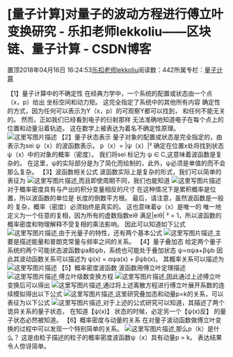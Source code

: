 
# [量子计算]对量子的波动方程进行傅立叶变换研究 - 乐扣老师lekkoliu——区块链、量子计算 - CSDN博客

置顶2018年04月16日 16:24:53[乐扣老师lekkoliu](https://me.csdn.net/lsttoy)阅读数：442所属专栏：[量子计算](https://blog.csdn.net/column/details/21640.html)



【1】量子计算中的不确定性
在经典力学中，一个系统的配置或状态由一个点（x，p）给出
坐标空间和动力矩。 这完全指定了系统中的其他所有内容
确定性的方式，因为任何可以表示为Y（x，p）的可观察Y都可以找到，
和任何不能无关的。 然而，正如我们已经看到电子的衍射那样
无法准确地知道电子在每个点上的位置和动量沿着轨迹。 这在数学上被表达为着名不确定性原理。![这里写图片描述](https://img-blog.csdn.net/20180416155125778?watermark/2/text/aHR0cHM6Ly9ibG9nLmNzZG4ubmV0L2xzdHRveQ==/font/5a6L5L2T/fontsize/400/fill/I0JBQkFCMA==/dissolve/70)
【2】量子状态表示
量子对象的配置或状态是完全指定的，由表示为sei ψ（x）的波函数表示。
p（x）= |ψ（x）|² 确定在位置x处将找到状态ψ（x）中的对象的概率（密度）。
我们将sei 标记为 ψ ∈ C,这意味着波函数是复杂的。 在这里，ψ的实际部分是为了简化而绘制的，此外，ψ必须是单值的而不会那么复杂。
【3】波函数相关公式
波函数实际上是复杂的形式，我们可以简单的表征为
![这里写图片描述](https://img-blog.csdn.net/20180416154544951?watermark/2/text/aHR0cHM6Ly9ibG9nLmNzZG4ubmV0L2xzdHRveQ==/font/5a6L5L2T/fontsize/400/fill/I0JBQkFCMA==/dissolve/70)[ ](https://img-blog.csdn.net/20180416154544951?watermark/2/text/aHR0cHM6Ly9ibG9nLmNzZG4ubmV0L2xzdHRveQ==/font/5a6L5L2T/fontsize/400/fill/I0JBQkFCMA==/dissolve/70)
而且即使周期不同，我们也能知道
![这里写图片描述](https://img-blog.csdn.net/20180416154817671?watermark/2/text/aHR0cHM6Ly9ibG9nLmNzZG4ubmV0L2xzdHRveQ==/font/5a6L5L2T/fontsize/400/fill/I0JBQkFCMA==/dissolve/70)[ ](https://img-blog.csdn.net/20180416154817671?watermark/2/text/aHR0cHM6Ly9ibG9nLmNzZG4ubmV0L2xzdHRveQ==/font/5a6L5L2T/fontsize/400/fill/I0JBQkFCMA==/dissolve/70)
对于概率密度具有与产出的积分变量相反的尺寸
在这种情况下是累积概率是位置，所以波函数的单位是
长度的倒数平方根。 最后，请注意，虽然波函数是一般的
复杂，概率（密度）必须始终是真实的。 这也意味着ψ（x）是唯一的
唯一地定义为一个任意的复相，因为所有的虚数指数eiθ
满足|eiθ| ² = 1，所以波函数的概率密度和物理解释不受复相的乘法影响。
因此可以知道如下公式
![这里写图片描述](https://img-blog.csdn.net/20180416155452898?watermark/2/text/aHR0cHM6Ly9ibG9nLmNzZG4ubmV0L2xzdHRveQ==/font/5a6L5L2T/fontsize/400/fill/I0JBQkFCMA==/dissolve/70)[ ](https://img-blog.csdn.net/20180416155452898?watermark/2/text/aHR0cHM6Ly9ibG9nLmNzZG4ubmV0L2xzdHRveQ==/font/5a6L5L2T/fontsize/400/fill/I0JBQkFCMA==/dissolve/70)
由于光量子的特性，还有两个基本公式
![这里写图片描述](https://img-blog.csdn.net/20180416160044672?watermark/2/text/aHR0cHM6Ly9ibG9nLmNzZG4ubmV0L2xzdHRveQ==/font/5a6L5L2T/fontsize/400/fill/I0JBQkFCMA==/dissolve/70)[ ](https://img-blog.csdn.net/20180416160044672?watermark/2/text/aHR0cHM6Ly9ibG9nLmNzZG4ubmV0L2xzdHRveQ==/font/5a6L5L2T/fontsize/400/fill/I0JBQkFCMA==/dissolve/70)
主要是描述能量和普朗克常量与频率之间的关系。
[
](https://img-blog.csdn.net/20180416160044672?watermark/2/text/aHR0cHM6Ly9ibG9nLmNzZG4ubmV0L2xzdHRveQ==/font/5a6L5L2T/fontsize/400/fill/I0JBQkFCMA==/dissolve/70)【4】量子叠加态
给定两个量子系统的两个可能状态波函数ψa和ψb，系统也可能处于叠加状态
ψ=αψa+βψb
因此其波动函数关系可以描述为
ψ(x) = αψa(x) + βψb(x)。
其概率关系可以描述为
![这里写图片描述](https://img-blog.csdn.net/20180416160612908?watermark/2/text/aHR0cHM6Ly9ibG9nLmNzZG4ubmV0L2xzdHRveQ==/font/5a6L5L2T/fontsize/400/fill/I0JBQkFCMA==/dissolve/70)
【5】概率密度波函数
波函数用傅立叶定理描述
![这里写图片描述](https://img-blog.csdn.net/20180416161126601?watermark/2/text/aHR0cHM6Ly9ibG9nLmNzZG4ubmV0L2xzdHRveQ==/font/5a6L5L2T/fontsize/400/fill/I0JBQkFCMA==/dissolve/70)[ ](https://img-blog.csdn.net/20180416161126601?watermark/2/text/aHR0cHM6Ly9ibG9nLmNzZG4ubmV0L2xzdHRveQ==/font/5a6L5L2T/fontsize/400/fill/I0JBQkFCMA==/dissolve/70)
傅立叶级数变换方程
![这里写图片描述](https://img-blog.csdn.net/20180416161306209?watermark/2/text/aHR0cHM6Ly9ibG9nLmNzZG4ubmV0L2xzdHRveQ==/font/5a6L5L2T/fontsize/400/fill/I0JBQkFCMA==/dissolve/70)[ ](https://img-blog.csdn.net/20180416161306209?watermark/2/text/aHR0cHM6Ly9ibG9nLmNzZG4ubmV0L2xzdHRveQ==/font/5a6L5L2T/fontsize/400/fill/I0JBQkFCMA==/dissolve/70)
因此通过上述傅立叶变换后可以得出
![这里写图片描述](https://img-blog.csdn.net/20180416161401422?watermark/2/text/aHR0cHM6Ly9ibG9nLmNzZG4ubmV0L2xzdHRveQ==/font/5a6L5L2T/fontsize/400/fill/I0JBQkFCMA==/dissolve/70)[ ](https://img-blog.csdn.net/20180416161401422?watermark/2/text/aHR0cHM6Ly9ibG9nLmNzZG4ubmV0L2xzdHRveQ==/font/5a6L5L2T/fontsize/400/fill/I0JBQkFCMA==/dissolve/70)
通过将上述离散方程进行傅立叶展开系数的连续模拟得出以下公式
![这里写图片描述](https://img-blog.csdn.net/20180416161517496?watermark/2/text/aHR0cHM6Ly9ibG9nLmNzZG4ubmV0L2xzdHRveQ==/font/5a6L5L2T/fontsize/400/fill/I0JBQkFCMA==/dissolve/70)[ ](https://img-blog.csdn.net/20180416161517496?watermark/2/text/aHR0cHM6Ly9ibG9nLmNzZG4ubmV0L2xzdHRveQ==/font/5a6L5L2T/fontsize/400/fill/I0JBQkFCMA==/dissolve/70)
这里研究叠加态和动量p=k的关系，可以表征为以下公式
![这里写图片描述](https://img-blog.csdn.net/20180416161837496?watermark/2/text/aHR0cHM6Ly9ibG9nLmNzZG4ubmV0L2xzdHRveQ==/font/5a6L5L2T/fontsize/400/fill/I0JBQkFCMA==/dissolve/70)[ ](https://img-blog.csdn.net/20180416161837496?watermark/2/text/aHR0cHM6Ly9ibG9nLmNzZG4ubmV0L2xzdHRveQ==/font/5a6L5L2T/fontsize/400/fill/I0JBQkFCMA==/dissolve/70)
对于上述的公式研究可以知道，其描述了两个诡异关系的量子状态，
在知道【ψ(x)】 状态的时候，必定另一个【ψ(x)反】 的量子状态必然被知道。
【6】概率密度与动量的关系
在对量子波动函数做傅立叶变换的过程中可以发现一个特别简单的关系。
![这里写图片描述](https://img-blog.csdn.net/20180416162258320?watermark/2/text/aHR0cHM6Ly9ibG9nLmNzZG4ubmV0L2xzdHRveQ==/font/5a6L5L2T/fontsize/400/fill/I0JBQkFCMA==/dissolve/70)[ ](https://img-blog.csdn.net/20180416162258320?watermark/2/text/aHR0cHM6Ly9ibG9nLmNzZG4ubmV0L2xzdHRveQ==/font/5a6L5L2T/fontsize/400/fill/I0JBQkFCMA==/dissolve/70)
那么p（k）是什么？ 这是由粒子描述的粒子的概率密度波函数ψ（x）具有动量p = k。 表达结果令人惊讶简单。
[            ](https://img-blog.csdn.net/20180416162258320?watermark/2/text/aHR0cHM6Ly9ibG9nLmNzZG4ubmV0L2xzdHRveQ==/font/5a6L5L2T/fontsize/400/fill/I0JBQkFCMA==/dissolve/70)

